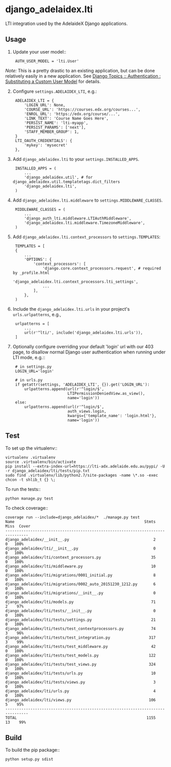 django\_adelaidex.lti
====================

LTI integration used by the AdelaideX Django applications.

Usage
-----

1. Update your user model::

        AUTH_USER_MODEL = 'lti.User'

*Note:* This is a pretty drastic to an existing application, but can be done relatively easily in a new application.  See [Django Topics :: Authentication : Substituting a Custom User Model](https://docs.djangoproject.com/en/1.9/topics/auth/customizing/#substituting-a-custom-user-model) for details.

2. Configure `settings.ADELAIDEX_LTI`, e.g.:

        ADELAIDEX_LTI = {
            'LOGIN_URL': None,
            'COURSE_URL': 'https://courses.edx.org/courses...',
            'ENROL_URL': 'https://edx.org/course/...',
            'LINK_TEXT': 'Course Name Goes Here',
            'PERSIST_NAME': 'lti-myapp',
            'PERSIST_PARAMS': ['next'],
            'STAFF_MEMBER_GROUP': 1,
        }
        LTI_OAUTH_CREDENTIALS': {
            'mykey': 'mysecret'
        },

3. Add `django_adelaidex.lti` to your `settings.INSTALLED_APPS`.

        INSTALLED_APPS = (
            ...
            'django_adelaidex.util', # for django_adelaidex.util.templatetags.dict_filters
            'django_adelaidex.lti',
        )

4. Add `django_adelaidex.lti.middleware` to `settings.MIDDLEWARE_CLASSES`.

        MIDDLEWARE_CLASSES = (
            ...
            'django_auth_lti.middleware.LTIAuthMiddleware',
            'django_adelaidex.lti.middleware.TimezoneMiddleware',
        )

5. Add `django_adelaidex.lti.context_processors` to `settings.TEMPLATES`:

        TEMPLATES = [
        {
            ...
            'OPTIONS': {
                'context_processors': [
                    'django.core.context_processors.request', # required by _profile.html
                    'django_adelaidex.lti.context_processors.lti_settings',
                    ...
                ],
            },
        )

6. Include the `django_adelaidex.lti.urls` in your project's `urls.urlpatterns`, e.g.,

        urlpatterns = [
            ...
            url(r'^lti/', include('django_adelaidex.lti.urls')),
        ]

7. Optionally configure overriding your default 'login' url with our 403 page,
   to disallow normal Django user authentication when running under LTI mode, e.g.::

        # in settings.py
        LOGIN_URL='login'

        # in urls.py
        if getattr(settings, 'ADELAIDEX_LTI', {}).get('LOGIN_URL'):
            urlpatterns.append(url(r'^login/$',
                               LTIPermissionDeniedView.as_view(),
                               name='login'))
        else:
            urlpatterns.append(url(r'^login/$',
                               auth_views.login,
                               kwargs={'template_name': 'login.html'},
                               name='login'))
Test
----

To set up the virtualenv::

    virtualenv .virtualenv
    source .virtualenv/bin/activate
    pip install --extra-index-url=https://lti-adx.adelaide.edu.au/pypi/ -U -r django_adelaidex/lti/tests/pip.txt 
    sudo find .virtualenv/lib/python2.7/site-packages -name \*.so -exec chcon -t shlib_t {} \;

To run the tests::

    python manage.py test

To check coverage::

    coverage run --include=django_adelaidex/*  ./manage.py test     
    Name                                                         Stmts   Miss  Cover
    --------------------------------------------------------------------------------
    django_adelaidex/__init__.py                                     2      0   100%
    django_adelaidex/lti/__init__.py                                 0      0   100%
    django_adelaidex/lti/context_processors.py                      35      0   100%
    django_adelaidex/lti/middleware.py                              10      0   100%
    django_adelaidex/lti/migrations/0001_initial.py                  8      0   100%
    django_adelaidex/lti/migrations/0002_auto_20151230_1212.py       6      0   100%
    django_adelaidex/lti/migrations/__init__.py                      0      0   100%
    django_adelaidex/lti/models.py                                  71      2    97%
    django_adelaidex/lti/tests/__init__.py                           0      0   100%
    django_adelaidex/lti/tests/settings.py                          21      0   100%
    django_adelaidex/lti/tests/test_contextprocessors.py            74      3    96%
    django_adelaidex/lti/tests/test_integration.py                 317      3    99%
    django_adelaidex/lti/tests/test_middleware.py                   42      0   100%
    django_adelaidex/lti/tests/test_models.py                      122      0   100%
    django_adelaidex/lti/tests/test_views.py                       324      0   100%
    django_adelaidex/lti/tests/urls.py                              10      0   100%
    django_adelaidex/lti/tests/views.py                              3      0   100%
    django_adelaidex/lti/urls.py                                     4      0   100%
    django_adelaidex/lti/views.py                                  106      5    95%
    --------------------------------------------------------------------------------
    TOTAL                                                         1155     13    99%

Build
-----

To build the pip package::

    python setup.py sdist
